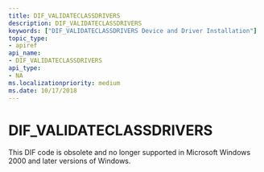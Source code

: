 ```yaml
---
title: DIF_VALIDATECLASSDRIVERS
description: DIF_VALIDATECLASSDRIVERS
keywords: ["DIF_VALIDATECLASSDRIVERS Device and Driver Installation"]
topic_type:
- apiref
api_name:
- DIF_VALIDATECLASSDRIVERS
api_type:
- NA
ms.localizationpriority: medium
ms.date: 10/17/2018
---
```


# DIF_VALIDATECLASSDRIVERS


This DIF code is obsolete and no longer supported in Microsoft Windows 2000 and later versions of Windows.

 

 





